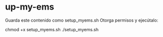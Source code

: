 # up-my-ems

Guarda este contenido como setup_myems.sh
Otorga permisos y ejecútalo:

chmod +x setup_myems.sh
./setup_myems.sh